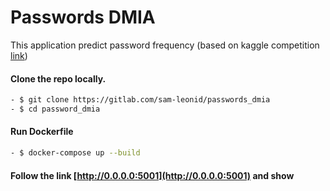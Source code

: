 # Passwords DMIA

This application predict password frequency (based on kaggle competition 
[link](kaggle.com/c/dmia-production-ml-2021-1-passwords/))

#### Clone the repo locally.
~~~bash
- $ git clone https://gitlab.com/sam-leonid/passwords_dmia
- $ cd password_dmia
~~~

#### Run Dockerfile
~~~bash
- $ docker-compose up --build
~~~

#### Follow the link [http://0.0.0.0:5001](http://0.0.0.0:5001) and show 


